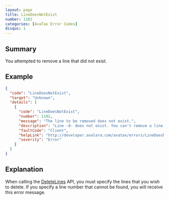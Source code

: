 ```yaml
---
layout: page
title: LineDoesNotExist
number: 1102
categories: [AvaTax Error Codes]
disqus: 1
---
```


## Summary

You attempted to remove a line that did not exist.

## Example

```json
{
  "code": "LineDoesNotExist",
  "target": "Unknown",
  "details": [
    {
      "code": "LineDoesNotExist",
      "number": 1102,
      "message": "The line to be removed does not exist.",
      "description": "Line -0- does not exist. You can't remove a line that does not exist.",
      "faultCode": "Client",
      "helpLink": "http://developer.avalara.com/avatax/errors/LineDoesNotExist",
      "severity": "Error"
    }
  ]
}
```

## Explanation

When calling the [DeleteLines](/api-reference/avatax/rest/v2/methods/Transactions/DeleteLines/) API, you must specify the lines that you wish to delete.  If you specify a line number that cannot be found, you will receive this error message.
